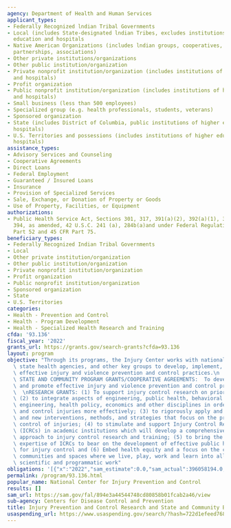 ```yaml
---
agency: Department of Health and Human Services
applicant_types:
- Federally Recognized lndian Tribal Governments
- Local (includes State-designated lndian Tribes, excludes institutions of higher
  education and hospitals
- Native American Organizations (includes lndian groups, cooperatives, corporations,
  partnerships, associations)
- Other private institutions/organizations
- Other public institution/organization
- Private nonprofit institution/organization (includes institutions of higher education
  and hospitals)
- Profit organization
- Public nonprofit institution/organization (includes institutions of higher education
  and hospitals)
- Small business (less than 500 employees)
- Specialized group (e.g. health professionals, students, veterans)
- Sponsored organization
- State (includes District of Columbia, public institutions of higher education and
  hospitals)
- U.S. Territories and possessions (includes institutions of higher education and
  hospitals)
assistance_types:
- Advisory Services and Counseling
- Cooperative Agreements
- Direct Loans
- Federal Employment
- Guaranteed / Insured Loans
- Insurance
- Provision of Specialized Services
- Sale, Exchange, or Donation of Property or Goods
- Use of Property, Facilities, or Equipment
authorizations:
- Public Health Service Act, Sections 301, 317, 391(a)(2), 392(a)(1), 393a(b), and
  394, as amended, 42 U.S.C. 241 (a), 284b(a)and under Federal Regulations 42 CFR
  Part 52 and 45 CFR Part 75.
beneficiary_types:
- Federally Recognized Indian Tribal Governments
- Local
- Other private institution/organization
- Other public institution/organization
- Private nonprofit institution/organization
- Profit organization
- Public nonprofit institution/organization
- Sponsored organization
- State
- U.S. Territories
categories:
- Health - Prevention and Control
- Health - Program Development
- Health - Specialized Health Research and Training
cfda: '93.136'
fiscal_year: '2022'
grants_url: https://grants.gov/search-grants?cfda=93.136
layout: program
objective: "Through its programs, the Injury Center works with national organizations,\
  \ state health agencies, and other key groups to develop, implement, and promote\
  \ effective injury and violence prevention and control practices.\n  \nNON-RESEARCH\
  \ STATE AND COMMUNITY PROGRAM GRANTS/COOPERATIVE AGREEMENTS:  To develop, implement,\
  \ and promote effective injury and violence prevention and control practices.\n\
  \  \nRESEARCH GRANTS: (1) To support injury control research on priority issues;\
  \ (2) to integrate aspects of engineering, public health, behavioral sciences, medicine,\
  \ engineering, health policy, economics and other disciplines in order to prevent\
  \ and control injuries more effectively; (3) to rigorously apply and evaluate current\
  \ and new interventions, methods, and strategies that focus on the prevention and\
  \ control of injuries; (4) to stimulate and support Injury Control Research Centers\
  \ (ICRCs) in academic institutions which will develop a comprehensive and integrated\
  \ approach to injury control research and training; (5) to bring the knowledge and\
  \ expertise of ICRCs to bear on the development of effective public health programs\
  \ for injury control and (6) Embed health equity and a focus on the conditions of\
  \ communities and spaces where we live, play, work and learn into all of the Center’s\
  \ scientific and programmatic work"
obligations: '[{"x":"2022","sam_estimate":0.0,"sam_actual":396058194.0,"usa_spending_actual":387267825.47},{"x":"2023","sam_estimate":475000000.0,"sam_actual":0.0,"usa_spending_actual":428973913.55},{"x":"2024","sam_estimate":475000000.0,"sam_actual":0.0,"usa_spending_actual":400853132.52}]'
permalink: /program/93.136.html
popular_name: National Center for Injury Prevention and Control
results: []
sam_url: https://sam.gov/fal/894e3a44544748cd80858b01fcab2a46/view
sub-agency: Centers for Disease Control and Prevention
title: Injury Prevention and Control Research and State and Community Based Programs
usaspending_url: https://www.usaspending.gov/search/?hash=722d1efeed7680ba2245dc1a4bf2e482
---
```

